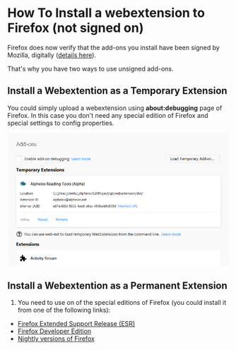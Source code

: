# How To Install a webextension to Firefox (not signed on)

Firefox does now verify that the add-ons you install have been signed by Mozilla, digitally
([details here](https://support.mozilla.org/en-US/kb/add-on-signing-in-firefox)).

That's why you have two ways to use unsigned add-ons.

## Install a Webextention as a Temporary Extension

You could simply upload a webextension using **about:debugging** page of Firefox.
   In this case you don't need any special edition of Firefox and special settings to config properties.
   
   ![Screenshot](../images/firefox-debugging.png)

## Install a Webextention as a Permanent Extension

1. You need to use on of the special editions of Firefox (you could install it from one of the following links):
- [Firefox Extended Support Release (ESR)](https://www.mozilla.org/en-US/firefox/organizations/)
- [Firefox Developer Edition](https://www.mozilla.org/ru/firefox/developer/)
- [Nightly versions of Firefox](https://www.mozilla.org/en-US/firefox/63.0a1/releasenotes/ )
